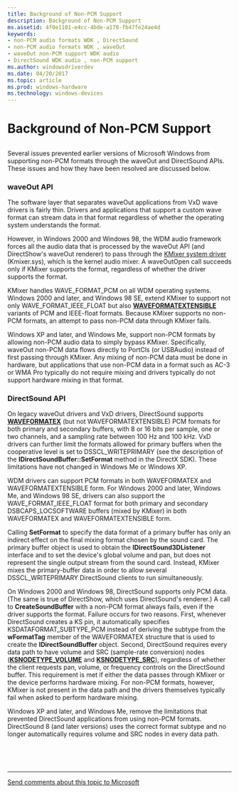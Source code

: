 ```yaml
---
title: Background of Non-PCM Support
description: Background of Non-PCM Support
ms.assetid: 4f0e1101-e4cc-4bde-a178-fb47fe24ae4d
keywords:
- non-PCM audio formats WDK , DirectSound
- non-PCM audio formats WDK , waveOut
- waveOut non-PCM support WDK audio
- DirectSound WDK audio , non-PCM support
ms.author: windowsdriverdev
ms.date: 04/20/2017
ms.topic: article
ms.prod: windows-hardware
ms.technology: windows-devices
---
```


# Background of Non-PCM Support


## <span id="background_of_non_pcm_support"></span><span id="BACKGROUND_OF_NON_PCM_SUPPORT"></span>


Several issues prevented earlier versions of Microsoft Windows from supporting non-PCM formats through the waveOut and DirectSound APIs. These issues and how they have been resolved are discussed below.

### <span id="waveOut_API"></span><span id="waveout_api"></span><span id="WAVEOUT_API"></span>waveOut API

The software layer that separates waveOut applications from VxD wave drivers is fairly thin. Drivers and applications that support a custom wave format can stream data in that format regardless of whether the operating system understands the format.

However, in Windows 2000 and Windows 98, the WDM audio framework forces all the audio data that is processed by the waveOut API (and DirectShow's waveOut renderer) to pass through the [KMixer system driver](kernel-mode-wdm-audio-components.md#kmixer_system_driver) (Kmixer.sys), which is the kernel audio mixer. A waveOutOpen call succeeds only if KMixer supports the format, regardless of whether the driver supports the format.

KMixer handles WAVE\_FORMAT\_PCM on all WDM operating systems. Windows 2000 and later, and Windows 98 SE, extend KMixer to support not only WAVE\_FORMAT\_IEEE\_FLOAT but also [**WAVEFORMATEXTENSIBLE**](https://msdn.microsoft.com/library/windows/hardware/ff538802) variants of PCM and IEEE-float formats. Because KMixer supports no non-PCM formats, an attempt to pass non-PCM data through KMixer fails.

Windows XP and later, and Windows Me, support non-PCM formats by allowing non-PCM audio data to simply bypass KMixer. Specifically, waveOut non-PCM data flows directly to PortCls (or USBAudio) instead of first passing through KMixer. Any mixing of non-PCM data must be done in hardware, but applications that use non-PCM data in a format such as AC-3 or WMA Pro typically do not require mixing and drivers typically do not support hardware mixing in that format.

### <span id="DirectSound_API"></span><span id="directsound_api"></span><span id="DIRECTSOUND_API"></span>DirectSound API

On legacy waveOut drivers and VxD drivers, DirectSound supports [**WAVEFORMATEX**](https://msdn.microsoft.com/library/windows/hardware/ff538799) (but not WAVEFORMATEXTENSIBLE) PCM formats for both primary and secondary buffers, with 8 or 16 bits per sample, one or two channels, and a sampling rate between 100 Hz and 100 kHz. VxD drivers can further limit the formats allowed for primary buffers when the cooperative level is set to DSSCL\_WRITEPRIMARY (see the description of the **IDirectSoundBuffer::SetFormat** method in the DirectX SDK). These limitations have not changed in Windows Me or Windows XP.

WDM drivers can support PCM formats in both WAVEFORMATEX and WAVEFORMATEXTENSIBLE form. For Windows 2000 and later, Windows Me, and Windows 98 SE, drivers can also support the WAVE\_FORMAT\_IEEE\_FLOAT format for both primary and secondary DSBCAPS\_LOCSOFTWARE buffers (mixed by KMixer) in both WAVEFORMATEX and WAVEFORMATEXTENSIBLE form.

Calling **SetFormat** to specify the data format of a primary buffer has only an indirect effect on the final mixing format chosen by the sound card. The primary buffer object is used to obtain the **IDirectSound3DListener** interface and to set the device's global volume and pan, but does not represent the single output stream from the sound card. Instead, KMixer mixes the primary-buffer data in order to allow several DSSCL\_WRITEPRIMARY DirectSound clients to run simultaneously.

On Windows 2000 and Windows 98, DirectSound supports only PCM data. (The same is true of DirectShow, which uses DirectSound's renderer.) A call to **CreateSoundBuffer** with a non-PCM format always fails, even if the driver supports the format. Failure occurs for two reasons. First, whenever DirectSound creates a KS pin, it automatically specifies KSDATAFORMAT\_SUBTYPE\_PCM instead of deriving the subtype from the **wFormatTag** member of the WAVEFORMATEX structure that is used to create the **IDirectSoundBuffer** object. Second, DirectSound requires every data path to have volume and SRC (sample-rate conversion) nodes ([**KSNODETYPE\_VOLUME**](https://msdn.microsoft.com/library/windows/hardware/ff537208) and [**KSNODETYPE\_SRC**](https://msdn.microsoft.com/library/windows/hardware/ff537190)), regardless of whether the client requests pan, volume, or frequency controls on the DirectSound buffer. This requirement is met if either the data passes through KMixer or the device performs hardware mixing. For non-PCM formats, however, KMixer is not present in the data path and the drivers themselves typically fail when asked to perform hardware mixing.

Windows XP and later, and Windows Me, remove the limitations that prevented DirectSound applications from using non-PCM formats. DirectSound 8 (and later versions) uses the correct format subtype and no longer automatically requires volume and SRC nodes in every data path.

 

 


--------------------
[Send comments about this topic to Microsoft](mailto:wsddocfb@microsoft.com?subject=Documentation%20feedback%20[audio\audio]:%20Background%20of%20Non-PCM%20Support%20%20RELEASE:%20%287/18/2016%29&body=%0A%0APRIVACY%20STATEMENT%0A%0AWe%20use%20your%20feedback%20to%20improve%20the%20documentation.%20We%20don't%20use%20your%20email%20address%20for%20any%20other%20purpose,%20and%20we'll%20remove%20your%20email%20address%20from%20our%20system%20after%20the%20issue%20that%20you're%20reporting%20is%20fixed.%20While%20we're%20working%20to%20fix%20this%20issue,%20we%20might%20send%20you%20an%20email%20message%20to%20ask%20for%20more%20info.%20Later,%20we%20might%20also%20send%20you%20an%20email%20message%20to%20let%20you%20know%20that%20we've%20addressed%20your%20feedback.%0A%0AFor%20more%20info%20about%20Microsoft's%20privacy%20policy,%20see%20http://privacy.microsoft.com/default.aspx. "Send comments about this topic to Microsoft")


